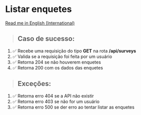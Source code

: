 # Listar enquetes

[Read me in English (International)](./surveys.md)

> ## Caso de sucesso:
1. ✅ Recebe uma requisição do tipo **GET** na rota **/api/surveys**
2. ✅ Valida se a requisição foi feita por um usuário
3. ✅ Retorna 204 se não houverem enquetes
4. ✅ Retorna 200 com os dados das enquetes

> ## Exceções:
1. ✅ Retorna erro 404 se a API não existir
2. ✅ Retorna erro 403 se não for um usuário
3. ✅ Retorna erro 500 se der erro ao tentar listar as enquetes